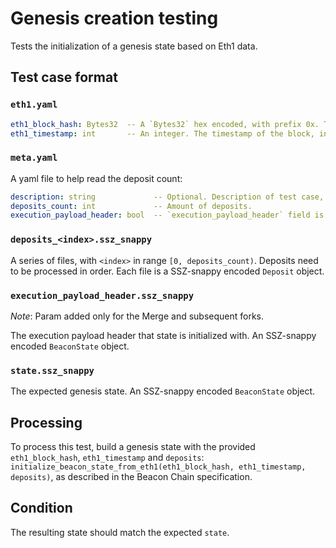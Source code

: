 # Genesis creation testing

Tests the initialization of a genesis state based on Eth1 data.

## Test case format

### `eth1.yaml`

```yaml
eth1_block_hash: Bytes32  -- A `Bytes32` hex encoded, with prefix 0x. The root of the Eth1 block. E.g. "0x4242424242424242424242424242424242424242424242424242424242424242"
eth1_timestamp: int       -- An integer. The timestamp of the block, in seconds.
```


### `meta.yaml`

A yaml file to help read the deposit count:

```yaml
description: string             -- Optional. Description of test case, purely for debugging purposes.
deposits_count: int             -- Amount of deposits.
execution_payload_header: bool  -- `execution_payload_header` field is filled or not. If `true`, `execution_payload_header.ssz_snappy` file exists.
```

### `deposits_<index>.ssz_snappy`

A series of files, with `<index>` in range `[0, deposits_count)`. Deposits need to be processed in order.
Each file is a SSZ-snappy encoded `Deposit` object.

###  `execution_payload_header.ssz_snappy`

*Note*: Param added only for the Merge and subsequent forks.

The execution payload header that state is initialized with. An SSZ-snappy encoded `BeaconState` object.

###  `state.ssz_snappy`

The expected genesis state. An SSZ-snappy encoded `BeaconState` object.

## Processing

To process this test, build a genesis state with the provided `eth1_block_hash`, `eth1_timestamp` and `deposits`:
`initialize_beacon_state_from_eth1(eth1_block_hash, eth1_timestamp, deposits)`,
 as described in the Beacon Chain specification.

## Condition

The resulting state should match the expected `state`.
